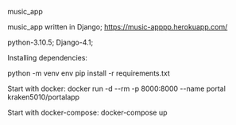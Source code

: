 music_app

music_app written in Django;
https://music-apppp.herokuapp.com/

python-3.10.5; Django-4.1;

Installing dependencies:

python -m venv env
pip install -r requirements.txt

Start with docker:
docker run -d --rm -p 8000:8000 --name portal kraken5010/portalapp

Start with docker-compose:
docker-compose up
